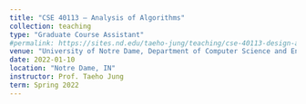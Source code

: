 ```yaml
---
title: "CSE 40113 – Analysis of Algorithms"
collection: teaching
type: "Graduate Course Assistant"
#permalink: https://sites.nd.edu/taeho-jung/teaching/cse-40113-design-analysis-of-algorithms-spring-2022/
venue: "University of Notre Dame, Department of Computer Science and Engineering"
date: 2022-01-10
location: "Notre Dame, IN"
instructor: Prof. Taeho Jung
term: Spring 2022
---
```


